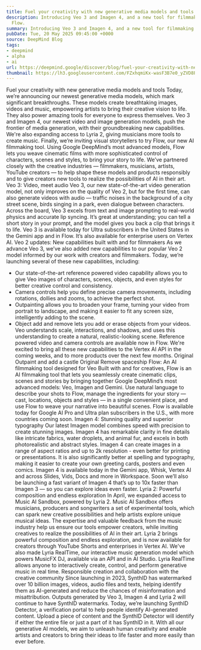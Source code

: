 ```yaml
---
title: Fuel your creativity with new generative media models and tools
description: Introducing Veo 3 and Imagen 4, and a new tool for filmmaking called
  Flow.
summary: Introducing Veo 3 and Imagen 4, and a new tool for filmmaking called Flow.
pubDate: Tue, 20 May 2025 09:45:00 +0000
source: DeepMind Blog
tags:
- deepmind
- alpha
- ai
url: https://deepmind.google/discover/blog/fuel-your-creativity-with-new-generative-media-models-and-tools/
thumbnail: https://lh3.googleusercontent.com/FZxhqmiKx-wasF3B7e0_yZVD8PQX7Pa_zuGXlPSNSub-UDkPNr4i1Uk-lR2BzMg_FGkO3Jb_vbkBnOnfE3w7Fo1ErtFqM1bGEB6xoAjQCnnCvXb3Qw=w528-h297-n-nu-rw
---
```


Fuel your creativity with new generative media models and tools
Today, we’re announcing our newest generative media models, which mark significant breakthroughs. These models create breathtaking images, videos and music, empowering artists to bring their creative vision to life. They also power amazing tools for everyone to express themselves.
Veo 3 and Imagen 4, our newest video and image generation models, push the frontier of media generation, with their groundbreaking new capabilities. We're also expanding access to Lyria 2, giving musicians more tools to create music. Finally, we’re inviting visual storytellers to try Flow, our new AI filmmaking tool. Using Google DeepMind’s most advanced models, Flow lets you weave cinematic films with more sophisticated control of characters, scenes and styles, to bring your story to life.
We’ve partnered closely with the creative industries — filmmakers, musicians, artists, YouTube creators — to help shape these models and products responsibly and to give creators new tools to realize the possibilities of AI in their art.
Veo 3: Video, meet audio
Veo 3, our new state-of-the-art video generation model, not only improves on the quality of Veo 2, but for the first time, can also generate videos with audio — traffic noises in the background of a city street scene, birds singing in a park, even dialogue between characters.
Across the board, Veo 3 excels from text and image prompting to real-world physics and accurate lip syncing. It’s great at understanding; you can tell a short story in your prompt, and the model gives you back a clip that brings it to life. Veo 3 is available today for Ultra subscribers in the United States in the Gemini app and in Flow. It’s also available for enterprise users on Vertex AI.
Veo 2 updates: New capabilities built with and for filmmakers
As we advance Veo 3, we’ve also added new capabilities to our popular Veo 2 model informed by our work with creators and filmmakers. Today, we’re launching several of these new capabilities, including:
- Our state-of-the-art reference powered video capability allows you to give Veo images of characters, scenes, objects, and even styles for better creative control and consistency.
- Camera controls help you define precise camera movements, including rotations, dollies and zooms, to achieve the perfect shot.
- Outpainting allows you to broaden your frame, turning your video from portrait to landscape, and making it easier to fit any screen size, intelligently adding to the scene.
- Object add and remove lets you add or erase objects from your videos. Veo understands scale, interactions, and shadows, and uses this understanding to create a natural, realistic-looking scene.
Reference powered video and camera controls are available now in Flow. We're excited to bring all these new capabilities to the Vertex AI API in the coming weeks, and to more products over the next few months.
Original
Outpaint and add a castle
Original
Remove spaceship
Flow: An AI filmmaking tool designed for Veo
Built with and for creatives, Flow is an AI filmmaking tool that lets you seamlessly create cinematic clips, scenes and stories by bringing together Google DeepMind’s most advanced models: Veo, Imagen and Gemini. Use natural language to describe your shots to Flow, manage the ingredients for your story — cast, locations, objects and styles — in a single convenient place, and use Flow to weave your narrative into beautiful scenes.
Flow is available today for Google AI Pro and Ultra plan subscribers in the U.S., with more countries coming soon.
Imagen 4: Stunning quality and superior typography
Our latest Imagen model combines speed with precision to create stunning images. Imagen 4 has remarkable clarity in fine details like intricate fabrics, water droplets, and animal fur, and excels in both photorealistic and abstract styles. Imagen 4 can create images in a range of aspect ratios and up to 2k resolution - even better for printing or presentations. It is also significantly better at spelling and typography, making it easier to create your own greeting cards, posters and even comics.
Imagen 4 is available today in the Gemini app, Whisk, Vertex AI and across Slides, Vids, Docs and more in Workspace.
Soon we’ll also be launching a fast variant of Imagen 4 that’s up to 10x faster than Imagen 3 — so you can explore ideas even faster.
Lyria 2: Powerful composition and endless exploration
In April, we expanded access to Music AI Sandbox, powered by Lyria 2. Music AI Sandbox offers musicians, producers and songwriters a set of experimental tools, which can spark new creative possibilities and help artists explore unique musical ideas. The expertise and valuable feedback from the music industry help us ensure our tools empower creators, while inviting creatives to realize the possibilities of AI in their art.
Lyria 2 brings powerful composition and endless exploration, and is now available for creators through YouTube Shorts and enterprises in Vertex AI. We've also made Lyria RealTime, our interactive music generation model which powers MusicFX DJ, available via an API and in AI Studio. Lyria RealTime allows anyone to interactively create, control, and perform generative music in real time.
Responsible creation and collaboration with the creative community
Since launching in 2023, SynthID has watermarked over 10 billion images, videos, audio files and texts, helping identify them as AI-generated and reduce the chances of misinformation and misattribution. Outputs generated by Veo 3, Imagen 4 and Lyria 2 will continue to have SynthID watermarks.
Today, we’re launching SynthID Detector, a verification portal to help people identify AI-generated content. Upload a piece of content and the SynthID Detector will identify if either the entire file or just a part of it has SynthID in it.
With all our generative AI models, we aim to unleash human creativity and enable artists and creators to bring their ideas to life faster and more easily than ever before.